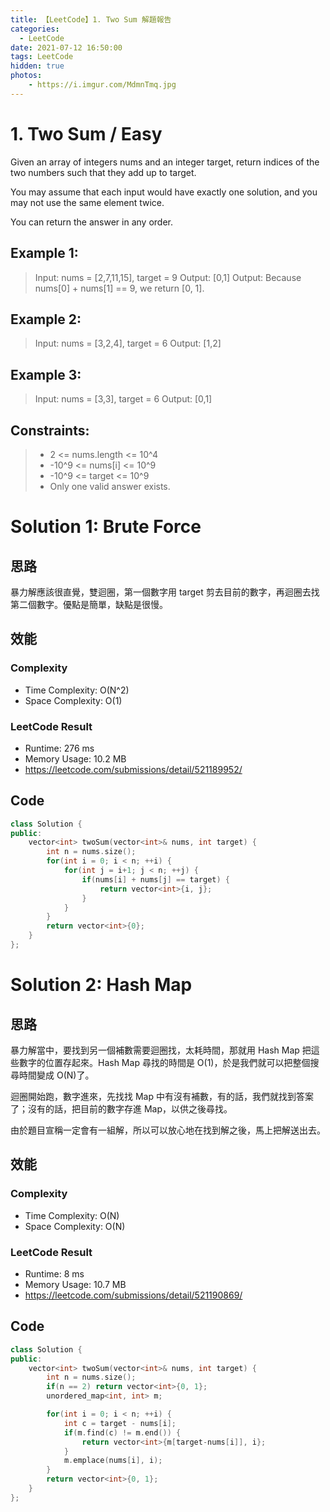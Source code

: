 ```yaml
---
title: 【LeetCode】1. Two Sum 解題報告
categories:
  - LeetCode
date: 2021-07-12 16:50:00
tags: LeetCode
hidden: true
photos:
    - https://i.imgur.com/MdmnTmq.jpg
---
```


# 1. Two Sum / Easy

Given an array of integers nums and an integer target, return indices of the two numbers such that they add up to target.

You may assume that each input would have exactly one solution, and you may not use the same element twice.

You can return the answer in any order.

<!-- more -->

## Example 1:
> Input: nums = [2,7,11,15], target = 9
> Output: [0,1]
> Output: Because nums[0] + nums[1] == 9, we return [0, 1].

## Example 2:
> Input: nums = [3,2,4], target = 6
> Output: [1,2]

## Example 3:
> Input: nums = [3,3], target = 6
> Output: [0,1]

## Constraints:
>- 2 <= nums.length <= 10^4
>- -10^9 <= nums[i] <= 10^9
>- -10^9 <= target <= 10^9
>- Only one valid answer exists.

# Solution 1: Brute Force

## 思路

暴力解應該很直覺，雙迴圈，第一個數字用 target 剪去目前的數字，再迴圈去找第二個數字。優點是簡單，缺點是很慢。

## 效能

### Complexity 
- Time Complexity: O(N^2)
- Space Complexity: O(1)

### LeetCode Result
- Runtime: 276 ms
- Memory Usage: 10.2 MB 
- https://leetcode.com/submissions/detail/521189952/

## Code 
```cpp
class Solution {
public:
    vector<int> twoSum(vector<int>& nums, int target) {
        int n = nums.size();
        for(int i = 0; i < n; ++i) {
            for(int j = i+1; j < n; ++j) {
                if(nums[i] + nums[j] == target) {
                    return vector<int>{i, j};
                }
            }
        }
        return vector<int>{0};
    }
};
```

# Solution 2: Hash Map

## 思路

暴力解當中，要找到另一個補數需要迴圈找，太耗時間，那就用 Hash Map 把這些數字的位置存起來。Hash Map 尋找的時間是 O(1)，於是我們就可以把整個搜尋時間變成 O(N)了。

迴圈開始跑，數字進來，先找找 Map 中有沒有補數，有的話，我們就找到答案了；沒有的話，把目前的數字存進 Map，以供之後尋找。

由於題目宣稱一定會有一組解，所以可以放心地在找到解之後，馬上把解送出去。

## 效能

### Complexity 
- Time Complexity: O(N)
- Space Complexity: O(N)

### LeetCode Result
- Runtime: 8 ms
- Memory Usage: 10.7 MB 
- https://leetcode.com/submissions/detail/521190869/

## Code 
```cpp
class Solution {
public:
    vector<int> twoSum(vector<int>& nums, int target) {
        int n = nums.size();
        if(n == 2) return vector<int>{0, 1};
        unordered_map<int, int> m;

        for(int i = 0; i < n; ++i) {
            int c = target - nums[i];
            if(m.find(c) != m.end()) {
                return vector<int>{m[target-nums[i]], i};
            }
            m.emplace(nums[i], i);
        }
        return vector<int>{0, 1};
    }
};
```